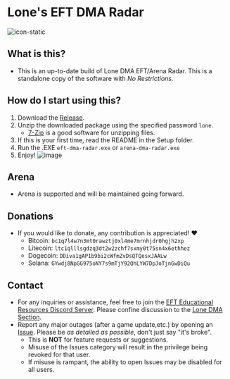 # Lone's EFT DMA Radar

![icon-static](https://github.com/user-attachments/assets/d3bc58ad-a987-4c94-bfe2-dd2236769f19)

## What is this?
- This is an up-to-date build of Lone DMA EFT/Arena Radar. This is a standalone copy of the software with *No Restrictions*.

## How do I start using this?
1. Download the [Release](https://github.com/Lone83427/lone-eft-dma-radar/releases/tag/compiled).
2. Unzip the downloaded package using the specified password `lone`.
   - [7-Zip](https://www.7-zip.org/) is a good software for unzipping files.
3. If this is your first time, read the README in the Setup folder.
4. Run the .EXE `eft-dma-radar.exe` or `arena-dma-radar.exe`
5. Enjoy!
![image](https://github.com/user-attachments/assets/942d7a28-627b-4428-a3a9-60fccbe87ed1)

## Arena
- Arena is supported and will be maintained going forward.

## Donations
- If you would like to donate, any contribution is appreciated! ❤️
  - Bitcoin: `bc1q7l4w7n3mt0rawztj0xl4me7mrnhjdr0hgjh2xp`
  - Litecoin: `ltc1qlllsgdzq3dt2w2zchf7sxmy0t75sn4x6ethhez`
  - Dogecoin: `DDiva1gAP1b9bi2cWfmZvDsQTQesxJAALw`
  - Solana: `GYwdj8NpGG975oNY7s9mTjY92QhLYW7DpJoTjnGwDiQu`

## Contact
- For any inquiries or assistance, feel free to join the [EFT Educational Resources Discord Server](https://discord.gg/jGSnTCekdx). Please confine discussion to the [Lone DMA Section](https://discord.com/channels/1218731239599767632/1342207117704036382).
- Report any major outages (after a game update,etc.) by opening an [Issue](https://github.com/Lone83427/lone-eft-dma-radar/issues). Please be *as detailed as possible*, don't just say "it's broke".
  - This is **NOT** for feature requests or suggestions.
  - Misuse of the Issues category will result in the privilege being revoked for that user.
  - If misuse is rampant, the ability to open Issues may be disabled for all users.
